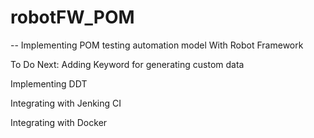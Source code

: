 # robotFW_POM

-- Implementing POM testing automation model With Robot Framework

To Do Next:
Adding Keyword for generating custom data

Implementing DDT

Integrating with Jenking CI 

Integrating with Docker
